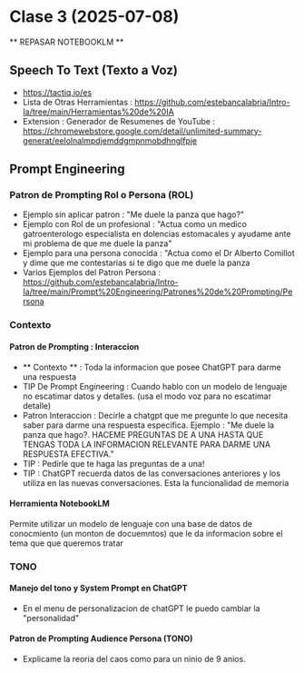 # Clase 3 (2025-07-08)

** REPASAR NOTEBOOKLM **

## Speech To Text (Texto a Voz)
* https://tactiq.io/es
* Lista de Otras Herramientas : https://github.com/estebancalabria/Intro-Ia/tree/main/Herramientas%20de%20IA
* Extension : Generador de Resumenes de YouTube : https://chromewebstore.google.com/detail/unlimited-summary-generat/eelolnalmpdjemddgmpnmobdhnglfpje

## Prompt Engineering

### Patron de Prompting Rol o Persona (ROL)

* Ejemplo sin aplicar patron : "Me duele la panza que hago?"
* Ejemplo con Rol de un profesional : "Actua como un medico gatroenterologo especialista en dolencias estomacales y ayudame ante mi problema de que me duele la panza"
* Ejemplo para una persona conocida : "Actua como el Dr Alberto Comillot y dime que me contestarias si te digo que me duele la panza
* Varios Ejemplos del Patron Persona : https://github.com/estebancalabria/Intro-Ia/tree/main/Prompt%20Engineering/Patrones%20de%20Prompting/Persona

### Contexto

#### Patron de Prompting : Interaccion 

* ** Contexto ** : Toda la informacion que posee ChatGPT para darme una respuesta
* TIP De Prompt Engineering : Cuando hablo con un modelo de lenguaje no escatimar datos y detalles. (usa el modo voz para no escatimar detalle)
* Patron Interaccion : Decirle a chatgpt que me pregunte lo que necesita saber para darme una respuesta especifica. Ejemplo : "Me duele la panza que hago?. HACEME PREGUNTAS DE A UNA HASTA QUE TENGAS TODA LA INFORMACION RELEVANTE PARA DARME UNA RESPUESTA EFECTIVA."
* TIP : Pedirle que te haga las preguntas de a una!
* TIP : ChatGPT recuerda datos de las conversaciones anteriores y los utiliza en las nuevas conversaciones. Esta la funcionalidad de memoria

#### Herramienta NotebookLM
Permite utilizar un modelo de lenguaje con una base de datos de conocmiento (un monton de docuemntos) que le da informacion sobre el tema que que queremos tratar

### TONO

#### Manejo del tono y System Prompt en ChatGPT
* En el menu de personalizacion de chatGPT le puedo cambiar la "personalidad"

#### Patron de Prompting Audience Persona (TONO)
* Explicame la reoria del caos como para un ninio de 9 anios.

